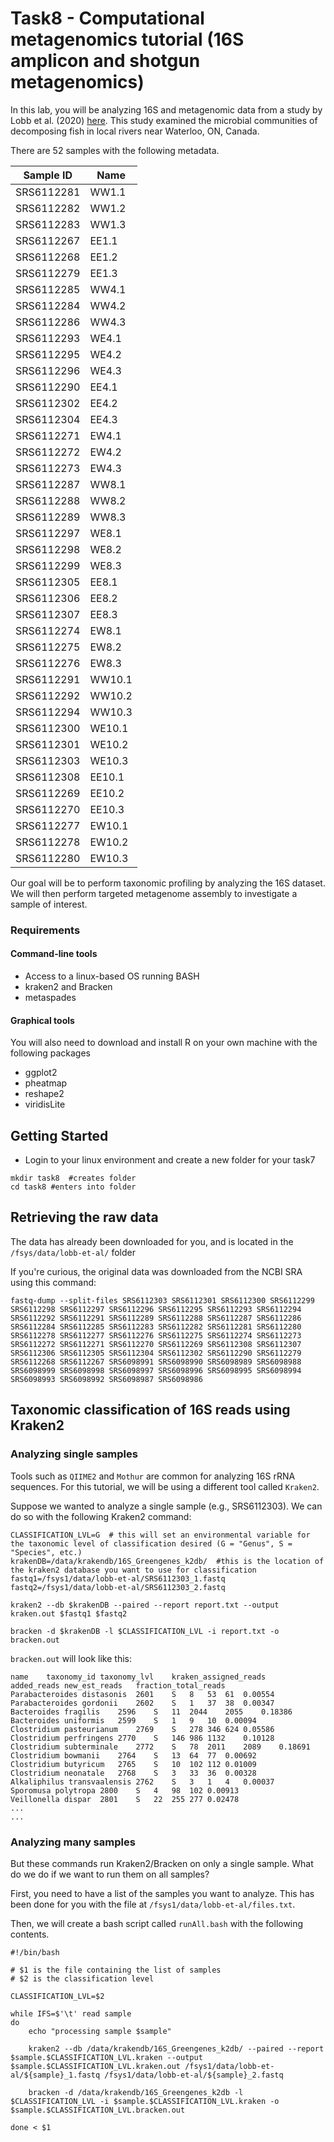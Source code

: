 # Task8 - Computational metagenomics tutorial (16S amplicon and shotgun metagenomics)

In this lab, you will be analyzing 16S and metagenomic data from a study by Lobb et al. (2020) [here](https://pubmed.ncbi.nlm.nih.gov/32345738/).
This study examined the microbial communities of decomposing fish in local rivers near Waterloo, ON, Canada.

There are 52 samples with the following metadata. 

| Sample ID | Name |
| --------------- | --------------- |
| SRS6112281 | WW1.1 |
| SRS6112282 | WW1.2 |
| SRS6112283 | WW1.3 |
| SRS6112267 | EE1.1 |
| SRS6112268 | EE1.2 |
| SRS6112279 | EE1.3 |
| SRS6112285 | WW4.1 |
| SRS6112284 | WW4.2 |
| SRS6112286 | WW4.3 |
| SRS6112293 | WE4.1 |
| SRS6112295 | WE4.2 |
| SRS6112296 | WE4.3 |
| SRS6112290 | EE4.1 |
| SRS6112302 | EE4.2 |
| SRS6112304 | EE4.3 |
| SRS6112271 | EW4.1 |
| SRS6112272 | EW4.2 |
| SRS6112273 | EW4.3 |
| SRS6112287 | WW8.1 |
| SRS6112288 | WW8.2 |
| SRS6112289 | WW8.3 |
| SRS6112297 | WE8.1 |
| SRS6112298 | WE8.2 |
| SRS6112299 | WE8.3 |
| SRS6112305 | EE8.1 |
| SRS6112306 | EE8.2 |
| SRS6112307 | EE8.3 |
| SRS6112274 | EW8.1 |
| SRS6112275 | EW8.2 |
| SRS6112276 | EW8.3 |
| SRS6112291 | WW10.1 |
| SRS6112292 | WW10.2 |
| SRS6112294 | WW10.3 |
| SRS6112300 | WE10.1 |
| SRS6112301 | WE10.2 |
| SRS6112303 | WE10.3 |
| SRS6112308 | EE10.1 |
| SRS6112269 | EE10.2 |
| SRS6112270 | EE10.3 |
| SRS6112277 | EW10.1 |
| SRS6112278 | EW10.2 |
| SRS6112280 | EW10.3 |

Our goal will be to perform taxonomic profiling by analyzing the 16S dataset. We will then perform targeted metagenome assembly to investigate a sample of interest.

### Requirements

#### Command-line tools
* Access to a linux-based OS running BASH
* kraken2 and Bracken
* metaspades

#### Graphical tools

You will also need to download and install R on your own machine with the following packages

* ggplot2
* pheatmap
* reshape2
* viridisLite


## Getting Started

* Login to your linux environment and create a new folder for your task7

```
mkdir task8  #creates folder
cd task8 #enters into folder
```

## Retrieving the raw data

The data has already been downloaded for you, and is located in the `/fsys/data/lobb-et-al/` folder

If you're curious, the original data was downloaded from the NCBI SRA using this command:
```
fastq-dump --split-files SRS6112303 SRS6112301 SRS6112300 SRS6112299 SRS6112298 SRS6112297 SRS6112296 SRS6112295 SRS6112293 SRS6112294 SRS6112292 SRS6112291 SRS6112289 SRS6112288 SRS6112287 SRS6112286 SRS6112284 SRS6112285 SRS6112283 SRS6112282 SRS6112281 SRS6112280 SRS6112278 SRS6112277 SRS6112276 SRS6112275 SRS6112274 SRS6112273 SRS6112272 SRS6112271 SRS6112270 SRS6112269 SRS6112308 SRS6112307 SRS6112306 SRS6112305 SRS6112304 SRS6112302 SRS6112290 SRS6112279 SRS6112268 SRS6112267 SRS6098991 SRS6098990 SRS6098989 SRS6098988 SRS6098999 SRS6098998 SRS6098997 SRS6098996 SRS6098995 SRS6098994 SRS6098993 SRS6098992 SRS6098987 SRS6098986
```


## Taxonomic classification of 16S reads using Kraken2

### Analyzing single samples

Tools such as `QIIME2` and `Mothur` are common for analyzing 16S rRNA sequences. For this tutorial, we will be using a different tool called `Kraken2`.

Suppose we wanted to analyze a single sample (e.g., SRS6112303). We can do so with the following Kraken2 command:

```
CLASSIFICATION_LVL=G  # this will set an environmental variable for the taxonomic level of classification desired (G = "Genus", S = "Species", etc.)
krakenDB=/data/krakendb/16S_Greengenes_k2db/  #this is the location of the kraken2 database you want to use for classification
fastq1=/fsys1/data/lobb-et-al/SRS6112303_1.fastq
fastq2=/fsys1/data/lobb-et-al/SRS6112303_2.fastq

kraken2 --db $krakenDB --paired --report report.txt --output kraken.out $fastq1 $fastq2

bracken -d $krakenDB -l $CLASSIFICATION_LVL -i report.txt -o bracken.out
```

`bracken.out` will look like this:

```
name	taxonomy_id	taxonomy_lvl	kraken_assigned_reads	added_reads	new_est_reads	fraction_total_reads
Parabacteroides distasonis	2601	S	8	53	61	0.00554
Parabacteroides gordonii	2602	S	1	37	38	0.00347
Bacteroides fragilis	2596	S	11	2044	2055	0.18386
Bacteroides uniformis	2599	S	1	9	10	0.00094
Clostridium pasteurianum	2769	S	278	346	624	0.05586
Clostridium perfringens	2770	S	146	986	1132	0.10128
Clostridium subterminale	2772	S	78	2011	2089	0.18691
Clostridium bowmanii	2764	S	13	64	77	0.00692
Clostridium butyricum	2765	S	10	102	112	0.01009
Clostridium neonatale	2768	S	3	33	36	0.00328
Alkaliphilus transvaalensis	2762	S	3	1	4	0.00037
Sporomusa polytropa	2800	S	4	98	102	0.00913
Veillonella dispar	2801	S	22	255	277	0.02478
...
...

```

### Analyzing many samples

But these commands run Kraken2/Bracken on only a single sample. What do we do if we want to run them on all samples?

First, you need to have a list of the samples you want to analyze. This has been done for you with the file at `/fsys1/data/lobb-et-al/files.txt`.

Then, we will create a bash script called `runAll.bash` with the following contents.

```
#!/bin/bash

# $1 is the file containing the list of samples
# $2 is the classification level

CLASSIFICATION_LVL=$2

while IFS=$'\t' read sample
do 
    echo "processing sample $sample"

    kraken2 --db /data/krakendb/16S_Greengenes_k2db/ --paired --report $sample.$CLASSIFICATION_LVL.kraken --output $sample.$CLASSIFICATION_LVL.kraken.out /fsys1/data/lobb-et-al/${sample}_1.fastq /fsys1/data/lobb-et-al/${sample}_2.fastq

    bracken -d /data/krakendb/16S_Greengenes_k2db -l $CLASSIFICATION_LVL -i $sample.$CLASSIFICATION_LVL.kraken -o $sample.$CLASSIFICATION_LVL.bracken.out

done < $1
```
